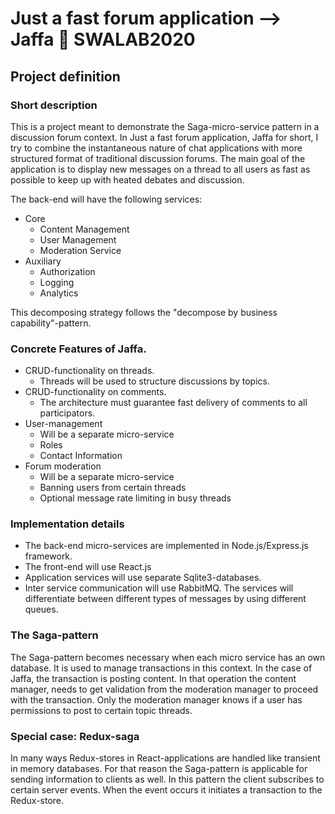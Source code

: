 # Just a fast forum application --> Jaffa 🍊 SWALAB2020

## Project definition

### Short description
This is a project meant to demonstrate the Saga-micro-service pattern in a
discussion forum context.  In Just a fast forum application, Jaffa for short, I
try to combine the instantaneous nature of chat applications with more
structured format of traditional discussion forums. The main goal of the
application is to display new messages on a thread to all users as fast as
possible to keep up with heated debates and discussion.

The back-end will have the following services:

- Core
  - Content Management
  - User Management
  - Moderation Service
- Auxiliary
  - Authorization
  - Logging
  - Analytics

This decomposing strategy follows the "decompose by business capability"-pattern. 

### Concrete Features of Jaffa.

- CRUD-functionality on threads.
  - Threads will be used to structure discussions by topics.
- CRUD-functionality on comments.
  - The architecture must guarantee fast delivery of comments to all participators.
- User-management
  - Will be a separate micro-service
  - Roles
  - Contact Information
- Forum moderation
  - Will be a separate micro-service
  - Banning users from certain threads
  - Optional message rate limiting in busy threads

### Implementation details

- The back-end micro-services are implemented in Node.js/Express.js framework.
- The front-end will use React.js
- Application services will use separate Sqlite3-databases.
- Inter service communication will use RabbitMQ. The services will differentiate between different types
of messages by using different queues.

### The Saga-pattern

The Saga-pattern becomes necessary when each micro service has an own database. 
It is used to manage transactions in this context.
In the case of Jaffa, the transaction is posting content. In that operation
the content manager, needs to get validation from the moderation manager to proceed
with the transaction. Only the moderation manager knows if a user has permissions
to post to certain topic threads.

### Special case: Redux-saga

In many ways Redux-stores in React-applications are handled like transient in memory databases.
For that reason the Saga-pattern is applicable for sending information to clients as well. 
In this pattern the client subscribes to certain server events. When the event occurs it 
initiates a transaction to the Redux-store.
